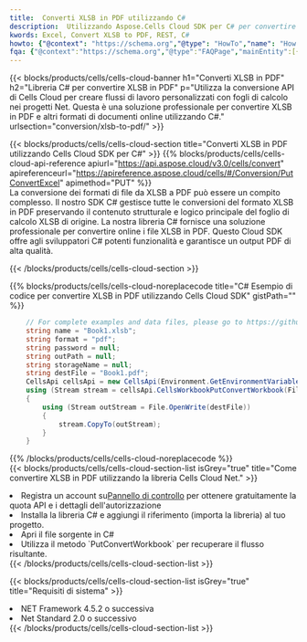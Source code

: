 ```yaml
---
title:  Converti XLSB in PDF utilizzando C#
description:  Utilizzando Aspose.Cells Cloud SDK per C# per convertire un file in formato XLSB in un file in formato PDF.
kwords: Excel, Convert XLSB to PDF, REST, C#
howto: {"@context": "https://schema.org","@type": "HowTo","name": "How to convert XLSB to PDF using the Cells Cloud Net library.","description": "How to convert XLSB to PDF using the Cells Cloud Net library.","image": {"@type": "ImageObject"},"url": "/net/conversion/xlsb-to-pdf/","step": [{ "@type": "HowToStep","name": "How to convert XLSB to PDF using the Cells Cloud Net library. step 1", "image": {"@type": "ImageObject",},"url": "/net/conversion/xlsb-to-pdf/","text": "Register an account at <a href='https://dashboard.aspose.cloud/'>Dashboard</a> to get free API quota & authorization details",},{ "@type": "HowToStep","name": "How to convert XLSB to PDF using the Cells Cloud Net library. step 1", "image": {"@type": "ImageObject",},"url": "/net/conversion/xlsb-to-pdf/","text": "Install C# library and add the reference (import the library) to your project.",},{ "@type": "HowToStep","name": "How to convert XLSB to PDF using the Cells Cloud Net library. step 1", "image": {"@type": "ImageObject",},"url": "/net/conversion/xlsb-to-pdf/","text": "Open the source file in C#",},{ "@type": "HowToStep","name": "How to convert XLSB to PDF using the Cells Cloud Net library. step 1", "image": {"@type": "ImageObject",},"url": "/net/conversion/xlsb-to-pdf/","text": "Use the `PutConvertWorkbook` method to retrieve the resulting stream.",}, ],"supply": {"@type": "HowToSupply","name": "document"},"tool": [{"@type": "HowToTool","name": "Visual Studio, Visual Studio Code, Rider "},{"@type": "HowToTool","name": "Aspose Cells"}],"totalTime": "PT6M"}
fqa: {"@context":"https://schema.org","@type":"FAQPage","mainEntity":[{"@type":"Question","name":"Why convert file formats in C# using REST API?","acceptedAnswer":{"@type":"Answer","text":"Documents are encoded in many ways, and some files may be incompatible with the software you use. To open and read such files, just convert them to appropriate file formats.<br/><ol><li>Install .NET SDK and add the reference (import the library) to your project.</li><li>Open the source file in C# using REST API.</li><li>Call the PutConvertWorkbookRequest() method, passing an output filename with required extension.</li><li>Get the result of conversion as a separate file.</li></ol>"}},{"@type":"Question","name":"What file formats can I convert with your C# library?","acceptedAnswer":{"@type":"Answer","text":"We support a variety of file formats for conversion using .NET library, including XLSX, Excel, xls , PDF, CSV, HTML, Markdown, XML, PNG, JPG, TIFF, Json, TXT and many more."}},{"@type":"Question","name":"What is the maximum allowed file size for conversion using this .NET library?","acceptedAnswer":{"@type":"Answer","text":"There are no file size limits for format conversions using .NET library."}}]}
---
```

{{< blocks/products/cells/cells-cloud-banner h1="Converti XLSB in PDF" h2="Libreria C# per convertire XLSB in PDF" p="Utilizza la conversione API di Cells Cloud per creare flussi di lavoro personalizzati con fogli di calcolo nei progetti Net. Questa è una soluzione professionale per convertire XLSB in PDF e altri formati di documenti online utilizzando C#." urlsection="conversion/xlsb-to-pdf/" >}}

{{< blocks/products/cells/cells-cloud-section title="Converti XLSB in PDF utilizzando Cells Cloud SDK per C#" >}}
{{% blocks/products/cells/cells-cloud-api-reference apiurl="https://api.aspose.cloud/v3.0/cells/convert" apireferenceurl="https://apireference.aspose.cloud/cells/#/Conversion/PutConvertExcel" apimethod="PUT" %}}
<br/>
La conversione dei formati di file da XLSB a PDF può essere un compito complesso. Il nostro SDK C# gestisce tutte le conversioni del formato XLSB in PDF preservando il contenuto strutturale e logico principale del foglio di calcolo XLSB di origine. La nostra libreria C# fornisce una soluzione professionale per convertire online i file XLSB in PDF. Questo Cloud SDK offre agli sviluppatori C# potenti funzionalità e garantisce un output PDF di alta qualità.

{{< /blocks/products/cells/cells-cloud-section >}}

{{% blocks/products/cells/cells-cloud-noreplacecode title="C# Esempio di codice per convertire XLSB in PDF utilizzando Cells Cloud SDK" gistPath="" %}}
 
```cs
    // For complete examples and data files, please go to https://github.com/aspose-cells-cloud/aspose-cells-cloud-dotnet/
    string name = "Book1.xlsb";
    string format = "pdf";
    string password = null;
    string outPath = null;
    string storageName = null;
    string destFile = "Book1.pdf";
    CellsApi cellsApi = new CellsApi(Environment.GetEnvironmentVariable("ProductClientId"), Environment.GetEnvironmentVariable("ProductClientSecret"));
    using (Stream stream = cellsApi.CellsWorkbookPutConvertWorkbook(File.OpenRead(name), format, password, outPath, storageName))
    {
        using (Stream outStream = File.OpenWrite(destFile))
        {
            stream.CopyTo(outStream);
        }
    }
```
 
{{% /blocks/products/cells/cells-cloud-noreplacecode %}}
<br/>
{{< blocks/products/cells/cells-cloud-section-list isGrey="true" title="Come convertire XLSB in PDF utilizzando la libreria Cells Cloud Net." >}}
<li> Registra un account su<a href="https://dashboard.aspose.cloud/">Pannello di controllo</a> per ottenere gratuitamente la quota API e i dettagli dell'autorizzazione</li>
<li>Installa la libreria C# e aggiungi il riferimento (importa la libreria) al tuo progetto.</li>
<li>Apri il file sorgente in C#</li>
<li>Utilizza il metodo `PutConvertWorkbook` per recuperare il flusso risultante.</li>
{{< /blocks/products/cells/cells-cloud-section-list >}}

{{< blocks/products/cells/cells-cloud-section-list isGrey="true" title="Requisiti di sistema" >}}
<li>NET Framework 4.5.2 o successiva</li>
<li>Net Standard 2.0 o successivo</li>
{{< /blocks/products/cells/cells-cloud-section-list >}}
